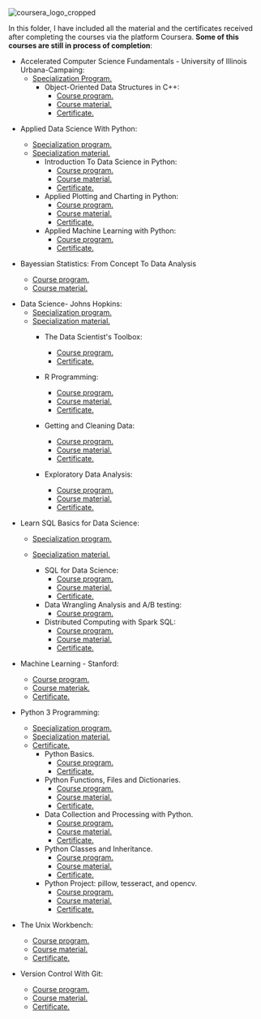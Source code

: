 ![coursera_logo_cropped](https://user-images.githubusercontent.com/61041907/96227857-0007ff80-0f95-11eb-8bfd-21e17134761a.gif)

In this folder, I have included all the material and the certificates received after completing the courses via the platform Coursera. **Some of this courses are still in process of completion**:

* Accelerated Computer Science Fundamentals - University of Illinois Urbana-Campaing:
    - [Specialization Program.](https://www.coursera.org/specializations/cs-fundamentals?#courses)
        - Object-Oriented Data Structures in C++:
            - [Course program.](https://www.coursera.org/learn/cs-fundamentals-1)
            - [Course material.](https://github.com/alvpt/Coursera/tree/master/AcceleratedComputerScienceFundamentals/ObjectOrientedDataStructuresInC%2B%2B)
            - [Certificate.](https://www.coursera.org/account/accomplishments/records/XPLBDPLKKZ3S)


<!-- * Algorithms On Graphs - University of California San Diego:
    - [Course program.](https://www.coursera.org/learn/algorithms-on-graphs?)
    - [Course material.](https://github.com/alvpt/Coursera/tree/master/AlgorithmsOnGraphs)
    - [Certificate.]() -->


* Applied Data Science With Python:
    - [Specialization program.](https://www.coursera.org/specializations/data-science-python)
    - [Specialization material.](https://github.com/alvpt/Coursera/tree/master/AppliedDataScienceWithPython)
        -   Introduction To Data Science in Python:
            - [Course program.](https://www.coursera.org/learn/python-data-analysis)
            - [Course material.](https://github.com/alvpt/Coursera/tree/master/AppliedDataScienceWithPython/IntroductionToDataScienceInPython)
            - [Certificate.](https://www.coursera.org/account/accomplishments/certificate/UKJ46HSR9TXX)
        -   Applied Plotting and Charting in Python:
            - [Course program.](https://www.coursera.org/learn/python-plotting)
            - [Course material.](https://github.com/alvpt/Coursera/tree/master/AppliedDataScienceWithPython/AppliedPlottingAndChartingInPython)
            - [Certificate.](https://www.coursera.org/account/accomplishments/certificate/UKJ46HSR9TXX) 
        -   Applied Machine Learning with Python:
            - [Course program.](https://www.coursera.org/learn/python-machine-learning)
            - [Certificate.](https://www.coursera.org/account/accomplishments/certificate/CVN9X5HN55E5) 



            
* Bayessian Statistics: From Concept To Data Analysis
    - [Course program.](https://www.coursera.org/learn/bayesian-statistics)
    - [Course material.](https://github.com/alvpt/Coursera/tree/master/BayessianAnalysisFromConceptToDataAnalysis)
    <!-- - [Certificate.]() -->





<!-- <!-- * Build A Modern Computer:
    - [Course program.](https://github.com/alvpt/Coursera/tree/master/BuildAModernComputer)
    - [Course material.](https://github.com/alvpt/Coursera/tree/master/BuildAModernComputer)
    - [Certificate.]() -->



    
<!-- * Database Management Essentials:
    - [Course program.]()
    - [Course material.]()
    - [Certificate.]() --> 



    
* Data Science- Johns Hopkins:
    - [Specialization program.](https://www.coursera.org/specializations/jhu-data-science)
    - [Specialization material.](https://github.com/alvpt/Coursera/tree/master/DataScience_JohnsHopkins)
        -   The Data Scientist's Toolbox:
            - [Course program.](https://www.coursera.org/learn/data-scientists-tools)
            - [Certificate.](https://www.coursera.org/account/accomplishments/certificate/XPCJNYDZYTZF)
        
        -   R Programming:
            - [Course program.](https://www.coursera.org/learn/r-programming)
            - [Course material.](https://github.com/alvpt/Coursera/tree/master/DataScience/RProgramming)
            - [Certificate.](https://www.coursera.org/account/accomplishments/certificate/9MKD49BZJQK9)
        
        -   Getting and Cleaning Data:
            - [Course program.](https://www.coursera.org/learn/data-cleaning)
            - [Course material.](https://github.com/alvpt/Coursera/tree/master/DataScience/GettingAndCleaningData)
            - [Certificate.](https://www.coursera.org/account/accomplishments/certificate/2LQQTEYH4ZJG)

        -   Exploratory Data Analysis:
            - [Course program.](https://www.coursera.org/learn/exploratory-data-analysis)
            - [Course material.](https://github.com/alvpt/Coursera/tree/master/DataScience/ExploratoryDataAnalysis)
            - [Certificate.](https://www.coursera.org/account/accomplishments/certificate/S7ASCEMUENBS)


    




<!-- * Fundaments Of Network Communications:
    - [Course program.]()
    - [Course material.]()
    - [Certificate.]() -->
    
<!-- * [Introduction To MongoDB](https://github.com/alvpt/Coursera/tree/master/Introduction_to_MongDB/mongodb-analytics/intro-to-mongodb)
    - [Course program.]()
    - [Course material.]()
    - [Certificate.]() -->

<!-- * Introduction To Probability and Data:
    - [Course program.]()
    - [Course material.]()
    - [Certificate.]() -->
    




* Learn SQL Basics for Data Science:
    - [Specialization program.](https://www.coursera.org/specializations/learn-sql-basics-data-science)
    - [Specialization material.](https://github.com/alvpt/Coursera/tree/master/LearnSQLBasicsForDataScience)

        -   SQL for Data Science:
            - [Course program.](https://www.coursera.org/learn/sql-for-data-science)
            - [Course material.](https://github.com/alvpt/Coursera/tree/master/LearnSQLBasicsForDataScience/SQLForDataScience)
            - [Certificate.](https://www.coursera.org/account/accomplishments/records/VMSDK22J2E4V)
        -   Data Wrangling Analysis and A/B testing:
            - [Course program.](https://www.coursera.org/learn/data-wrangling-analysis-abtesting)
            <!-- - [Course material.](https://github.com/alvpt/Coursera/tree/master/LearnSQLBasicsForDataScience/DataWranglingAnalysisAndABTesting)
            - [Certificate.]() -->
        -   Distributed Computing with Spark SQL:
            - [Course program.](https://www.coursera.org/learn/spark-sql)
            - [Course material.](https://github.com/alvpt/Coursera/tree/master/LearnSQLBasicsForDataScience/DataWranglingAnalysisAndABTesting)
            - [Certificate.](https://www.coursera.org/account/accomplishments/certificate/PQQTEBDR5PWY)




            
    
* Machine Learning - Stanford:
    - [Course program.](https://www.coursera.org/learn/machine-learning)
    - [Course materiak.](https://github.com/alvpt/Coursera/tree/master/Stanford_MachineLearning)
    - [Certificate.](https://www.coursera.org/account/accomplishments/certificate/DB3UETNK8QFS)

* Python 3 Programming:
    - [Specialization program.](https://www.coursera.org/specializations/python-3-programming?)
    - [Specialization material.](https://github.com/alvpt/Coursera/tree/master/Python3Programming)
    - [Certificate.](https://www.coursera.org/account/accomplishments/certificate/6U2FDGR8S6ND)
        -   Python Basics.
            - [Course program.](https://www.coursera.org/learn/python-basics?specialization=python-3-programming)
            - [Certificate.](https://www.coursera.org/account/accomplishments/certificate/6U2FDGR8S6ND)
        - Python Functions, Files and Dictionaries.
            - [Course program.](https://www.coursera.org/learn/python-functions-files-dictionaries?specialization=python-3-programming)
            - [Course material.](https://github.com/alvpt/Coursera/tree/master/Python3Programming/PythonFunctionsFilesAndDictionaries/Final_assignment)
            - [Certificate.](https://www.coursera.org/account/accomplishments/records/3G7CF5V4YETY)
        - Data Collection and Processing with Python.
            - [Course program.](https://www.coursera.org/learn/data-collection-processing-python)
            - [Course material.](https://github.com/alvpt/Coursera/tree/master/Python3Programming/DataCollectionAndProcessingWithPython/Final_assignment)
            - [Certificate.](https://www.coursera.org/account/accomplishments/certificate/2JCZVGTWZ9BU)
        - Python Classes and Inheritance.
            - [Course program.](https://www.coursera.org/learn/python-classes-inheritance)
            - [Course material.](https://github.com/alvpt/Coursera/tree/master/Python3Programming/PythonClassesAndInheritance)
            - [Certificate.](https://www.coursera.org/account/accomplishments/certificate/F6K4VUL3KGBX)
        - Python Project: pillow, tesseract, and opencv.
            - [Course program.](https://www.coursera.org/learn/python-project)
            - [Course material.]()
            - [Certificate.](https://www.coursera.org/account/accomplishments/certificate/H7YVZAY5LV9B)



    
* The Unix Workbench:
    - [Course program.](https://www.coursera.org/learn/unix)
    - [Course material.](https://github.com/alvpt/Coursera/tree/master/TheUnixWorkbench)
    - [Certificate.](https://www.coursera.org/account/accomplishments/records/GBVJQB2XAQYP)




* Version Control With Git:
    - [Course program.](https://www.coursera.org/learn/version-control-with-git)
    - [Course material.](https://github.com/alvpt/Coursera/tree/master/VersionControlWithGit)
    - [Certificate.](https://www.coursera.org/account/accomplishments/certificate/M4QR6SMTTPSB)

